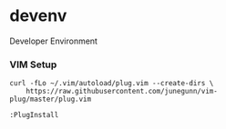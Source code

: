 # devenv
Developer Environment

### VIM Setup
```
curl -fLo ~/.vim/autoload/plug.vim --create-dirs \
    https://raw.githubusercontent.com/junegunn/vim-plug/master/plug.vim

:PlugInstall
```
